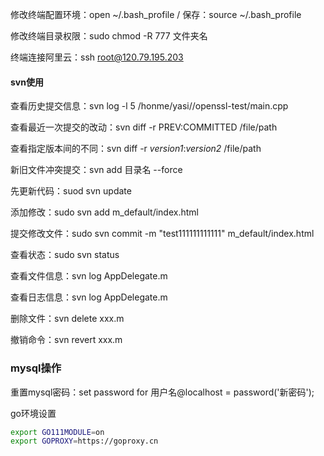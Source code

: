 修改终端配置环境：open ~/.bash_profile /  保存：source ~/.bash_profile

修改终端目录权限：sudo chmod -R 777 文件夹名   

终端连接阿里云：ssh root@120.79.195.203



#### svn使用

查看历史提交信息：svn log -l 5 /honme/yasi//openssl-test/main.cpp

查看最近一次提交的改动：svn diff -r PREV:COMMITTED /file/path

查看指定版本间的不同：svn diff -r *version1*:*version2* /file/path

新旧文件冲突提交：svn add 目录名 --force

先更新代码：suod svn update

添加修改：sudo svn add m_default/index.html

提交修改文件：sudo svn commit -m "test111111111111" m_default/index.html

查看状态：sudo svn status

查看文件信息：svn log AppDelegate.m

查看日志信息：svn log AppDelegate.m

删除文件：svn delete xxx.m 

撤销命令：svn revert xxx.m



### mysql操作

重置mysql密码：set password for 用户名@localhost = password('新密码');



go环境设置

```bash
export GO111MODULE=on
export GOPROXY=https://goproxy.cn
```

